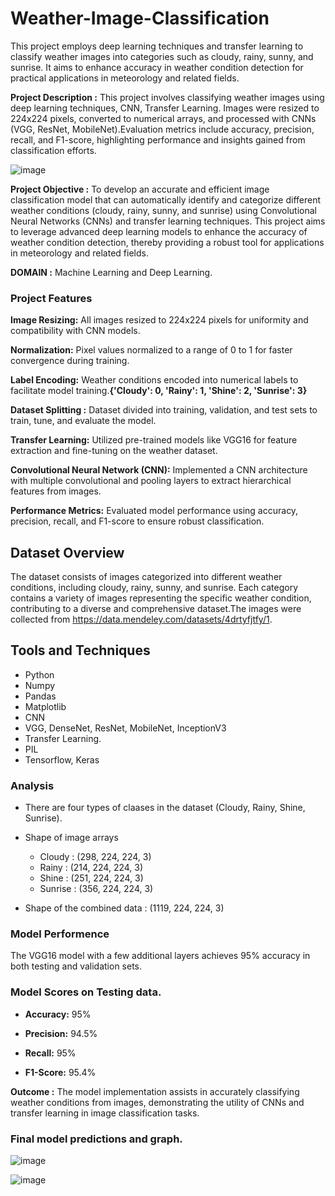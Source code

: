 # Weather-Image-Classification
This project employs deep learning techniques and transfer learning to classify weather images into categories such as cloudy, rainy, sunny, and sunrise. It aims to enhance accuracy in weather condition detection for practical applications in meteorology and related fields.

**Project Description :** This project involves classifying weather images using deep learning techniques, CNN, Transfer Learning. Images were resized to 224x224 pixels, converted to numerical arrays, and processed with CNNs (VGG, ResNet, MobileNet).Evaluation metrics include accuracy, precision, recall, and F1-score, highlighting performance and insights gained from classification efforts.

![image](https://github.com/user-attachments/assets/3c5d84bc-c2f8-4f65-8a58-400a9088c0ac)


**Project Objective :** To develop an accurate and efficient image classification model that can automatically identify and categorize different weather conditions (cloudy, rainy, sunny, and sunrise) using Convolutional Neural Networks (CNNs) and transfer learning techniques. This project aims to leverage advanced deep learning models to enhance the accuracy of weather condition detection, thereby providing a robust tool for applications in meteorology and related fields.

**DOMAIN :** Machine Learning and Deep Learning.


### Project Features
**Image Resizing:** All images resized to 224x224 pixels for uniformity and compatibility with CNN models.

**Normalization:** Pixel values normalized to a range of 0 to 1 for faster convergence during training.

**Label Encoding:** Weather conditions encoded into numerical labels to facilitate model training.**{'Cloudy': 0, 'Rainy': 1, 'Shine': 2, 'Sunrise': 3}**

**Dataset Splitting :** Dataset divided into training, validation, and test sets to train, tune, and evaluate the model.

**Transfer Learning:** Utilized pre-trained models like VGG16 for feature extraction and fine-tuning on the weather dataset.

**Convolutional Neural Network (CNN):** Implemented a CNN architecture with multiple convolutional and pooling layers to extract hierarchical features from images.

**Performance Metrics:** Evaluated model performance using accuracy, precision, recall, and F1-score to ensure robust classification.

## Dataset Overview

The dataset consists of images categorized into different weather conditions, including cloudy, rainy, sunny, and sunrise. Each category contains a variety of images representing the specific weather condition, contributing to a diverse and comprehensive dataset.The images were collected from https://data.mendeley.com/datasets/4drtyfjtfy/1.

## Tools and Techniques

- Python
- Numpy
- Pandas
- Matplotlib
- CNN
- VGG, DenseNet, ResNet, MobileNet, InceptionV3
- Transfer Learning.
- PIL
- Tensorflow, Keras

### Analysis

- There are four types of claases in the dataset (Cloudy, Rainy, Shine, Sunrise).
- Shape of image arrays
    - Cloudy : (298, 224, 224, 3)
    - Rainy : (214, 224, 224, 3)
    - Shine : (251, 224, 224, 3)
    - Sunrise : (356, 224, 224, 3)

- Shape of the combined data : (1119, 224, 224, 3)

### Model Performence
The VGG16 model with a few additional layers achieves 95% accuracy in both testing and validation sets.

### Model Scores on Testing data.

- **Accuracy:** 95%	

- **Precision:** 94.5%

- **Recall:** 95% 
 
- **F1-Score:** 95.4%


**Outcome :** The model implementation assists in accurately classifying weather conditions from images, demonstrating the utility of CNNs and transfer learning in image classification tasks.

### Final model predictions and graph.

![image](https://github.com/user-attachments/assets/6372c785-7091-447c-96a9-639b117e5edd)

![image](https://github.com/user-attachments/assets/743f7241-c7ed-485d-9961-74c4c37deb2f)
